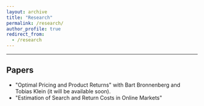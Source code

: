 ```yaml
---
layout: archive
title: "Research"
permalink: /research/
author_profile: true
redirect_from:
  - /research
---
```


<hr>

## Papers
* "Optimal Pricing and Product Returns" with Bart Bronnenberg and Tobias Klein (it will be available soon).
* "Estimation of Search and Return Costs in Online Markets" 
